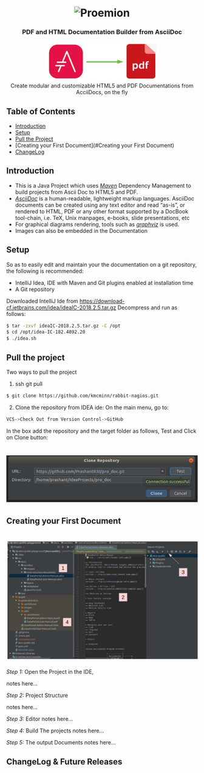 <h1 align="center">
	<img
		width="400"
		alt="Proemion"
		src="https://upload.wikimedia.org/wikipedia/commons/8/8c/Proemion_Logo.jpg">
</h1>

<h3 align="center">
PDF and HTML Documentation Builder from AsciiDoc
</h3>


<p align="center">
	<img 	width="300" src="https://github.com/PrashantR30/pro_doc/blob/master/images/adoc_to_pdf.png" width="550">
  <br>
  Create modular and customizable HTML5 and PDF Documentations from AcciiDocs, on the fly

</p>



 ## Table of Contents
 - [Introduction](#introduction)
 - [Setup](#setup)
 - [Pull the Project](#pullproject)
 - [Creating your First Document](#Creating your First Document)
 - [ChangeLog](#Changelog)


 ## Introduction
 - This is a Java Project which uses [*Maven*](https://maven.apache.org) Dependency Management to build projects from Ascii Doc to HTML5 and PDF.
 - [*AsciiDoc*](https://asciidoctor.org/docs/) is a human-readable, lightweight markup languages.  AsciiDoc documents can be created using any text editor and read “as-is”, or rendered to HTML, PDF or any other format supported by a DocBook tool-chain, i.e. TeX, Unix manpages, e-books, slide presentations, etc
 - For graphical diagrams rendering, tools such as [*graphviz*](www.graphviz.org) is used.
 - Images can also be embedded in the Documentation

 ## Setup

 So as to easily edit and maintain your the documentation on a git repository, the following is recommended:

  - IntelliJ Idea, IDE with Maven and Git plugins enabled at installation time
  - A Git repository


 Downloaded IntelliJ Ide from https://download-cf.jetbrains.com/idea/ideaIC-2018.2.5.tar.gz
 Decompress and run as follows:
 ```sh
 $ tar -zxvf ideaIC-2018.2.5.tar.gz -C /opt
 $ cd /opt/idea-IC-182.4892.20
 $ ./idea.sh
```

 ## Pull the project
Two ways to pull the project
1. ssh git pull
```sh
$ git clone https://github.com/kmcminn/rabbit-nagios.git
```

2. Clone the repository from IDEA ide:
On the main menu, go to:
```sh
VCS->Check Out from Version Control->GitHub
```
In the box add the repository and the target folder as follows, Test and Click on Clone button:

<h1 align="left">
<img src="https://github.com/PrashantR30/pro_doc/blob/master/images/pull.png" width="550">
</h>

 ## Creating your First Document
<h1 align="center">
 <img src="https://github.com/PrashantR30/pro_doc/blob/master/images/steps.png" width="650">
</h1>


 *Step 1:*
 Open the Project in the IDE,

notes here...

 *Step 2:*
 Project Structure

notes here...

 *Step 3:*
 Editor
notes here...

*Step 4:*
 Build The projects
notes here...

*Step 5:*
 The output Documents
notes here...


 ## ChangeLog & Future Releases
